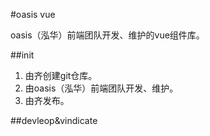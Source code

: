 #oasis vue

oasis（泓华）前端团队开发、维护的vue组件库。  

##init

1. 由齐创建git仓库。  
3. 由oasis（泓华）前端团队开发、维护。  
4. 由齐发布。  

##devleop&vindicate

